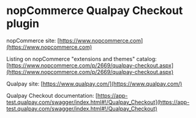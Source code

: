 ﻿nopCommerce Qualpay Checkout plugin
===========

nopCommerce site: [https://www.nopcommerce.com](https://www.nopcommerce.com)

Listing on nopCommerce "extensions and themes" catalog: [https://www.nopcommerce.com/p/2669/qualpay-checkout.aspx](https://www.nopcommerce.com/p/2669/qualpay-checkout.aspx)

Qualpay site: [https://www.qualpay.com/](https://www.qualpay.com/)

Qualpay Checkout documentation: [https://app-test.qualpay.com/swagger/index.html#!/Qualpay_Checkout](https://app-test.qualpay.com/swagger/index.html#!/Qualpay_Checkout)
